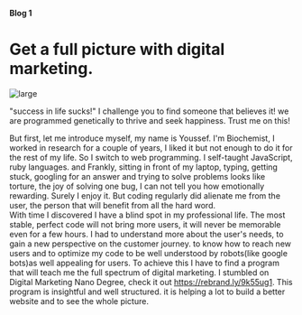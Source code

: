 **Blog 1**
# Get a full picture with digital marketing.

![large](https://cdn.pixabay.com/photo/2015/03/26/09/40/business-suit-690048_960_720.jpg)


"success in life sucks!"  I challenge you to find someone that believes it! we are programmed genetically to thrive and seek happiness. Trust me on this! 

But first, let me introduce myself, my name is Youssef. I'm Biochemist, I worked in research for a couple of years, I liked it but not enough to do it for the rest of my life. So I switch to web programming. I self-taught JavaScript, ruby languages. and Frankly, sitting in front of my laptop, typing, getting stuck, googling for an answer and trying to solve problems looks like torture, the joy of solving one bug, I can not tell you how emotionally rewarding. Surely I enjoy it. But coding regularly did alienate me from the user, the person that will benefit from all the hard word.  
With time I discovered I have a blind spot in my professional life. The most stable, perfect code will not bring more users, it will never be memorable even for a few hours. I had to understand more about the user's needs, to gain a new perspective on the customer journey. to know how to reach new users and to optimize my code to be well understood by robots(like google bots)as well appealing for users. To achieve this I have to find a program that will teach me the full spectrum of digital marketing. I stumbled on Digital Marketing Nano Degree, check it out https://rebrand.ly/9k55ug1.
This program is insightful and well structured. it is helping a lot to build a better website and to see the whole picture.
